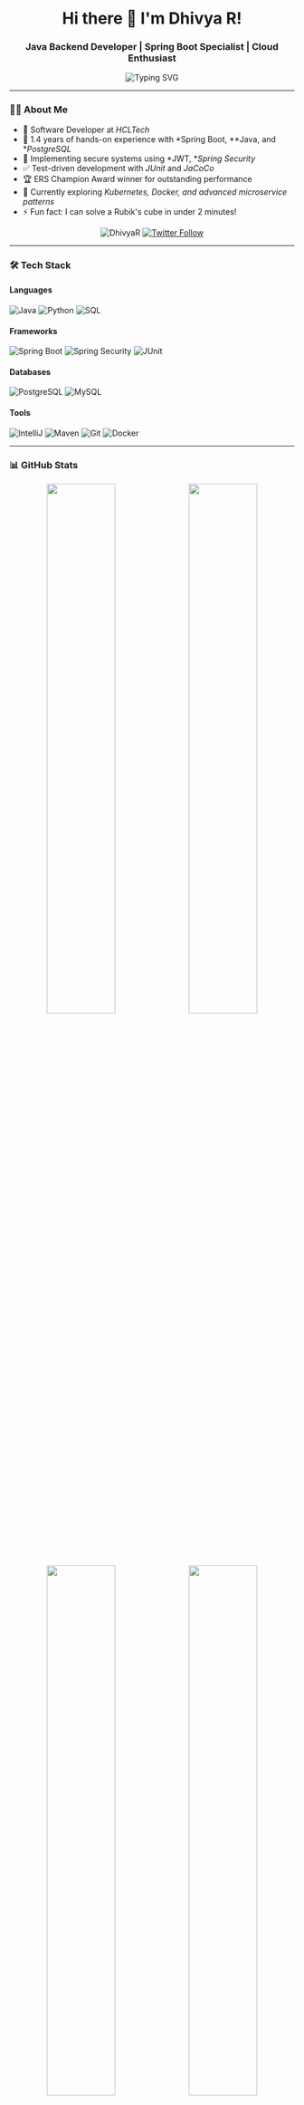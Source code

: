<h1 align="center">Hi there 👋 I'm Dhivya R!</h1>
<h3 align="center">Java Backend Developer | Spring Boot Specialist | Cloud Enthusiast</h3>

<p align="center">
  <img src="https://readme-typing-svg.demolab.com?font=Fira+Code&pause=1000&color=FFA500&center=true&vCenter=true&width=435&lines=Building+scalable+backend+systems;Spring+Boot+Developer;Azure+AWS+Certified;Clean+Code+Advocate" alt="Typing SVG" />
</p>

---

### 👩‍💻 About Me

- 💼 Software Developer at *HCLTech*
- 🚀 1.4 years of hands-on experience with *Spring Boot, **Java, and **PostgreSQL*
- 🔐 Implementing secure systems using *JWT, **Spring Security*
- ✅ Test-driven development with *JUnit* and *JaCoCo*
- 🏆 ERS Champion Award winner for outstanding performance
- 🌱 Currently exploring *Kubernetes, Docker, and advanced microservice patterns*
- ⚡ Fun fact: I can solve a Rubik's cube in under 2 minutes!

<div align="center">
  <img src="https://komarev.com/ghpvc/?username=DhivyaR&label=Profile%20views&color=0e75b6&style=flat" alt="DhivyaR" /> 
  <a href="https://twitter.com/intent/follow?screen_name=yourtwitter">
    <img src="https://img.shields.io/twitter/follow/yourtwitter?logo=twitter&style=for-the-badge" alt="Twitter Follow"/>
  </a>
</div>

---

### 🛠️ Tech Stack

#### Languages
![Java](https://img.shields.io/badge/Java-%23ED8B00.svg?style=for-the-badge&logo=java&logoColor=white)
![Python](https://img.shields.io/badge/Python-3776AB?style=for-the-badge&logo=python&logoColor=white)
![SQL](https://img.shields.io/badge/SQL-4479A1?style=for-the-badge&logo=postgresql&logoColor=white)

#### Frameworks
![Spring Boot](https://img.shields.io/badge/Spring%20Boot-6DB33F?style=for-the-badge&logo=spring-boot&logoColor=white)
![Spring Security](https://img.shields.io/badge/Spring%20Security-6DB33F?style=for-the-badge&logo=spring-security&logoColor=white)
![JUnit](https://img.shields.io/badge/JUnit5-25A162?style=for-the-badge&logo=java&logoColor=white)

#### Databases
![PostgreSQL](https://img.shields.io/badge/PostgreSQL-316192?style=for-the-badge&logo=postgresql&logoColor=white)
![MySQL](https://img.shields.io/badge/MySQL-4479A1?style=for-the-badge&logo=mysql&logoColor=white)

#### Tools
![IntelliJ](https://img.shields.io/badge/IntelliJ%20IDEA-000000?style=for-the-badge&logo=intellij-idea&logoColor=white)
![Maven](https://img.shields.io/badge/Maven-C71A36?style=for-the-badge&logo=apache-maven&logoColor=white)
![Git](https://img.shields.io/badge/Git-F05032?style=for-the-badge&logo=git&logoColor=white)
![Docker](https://img.shields.io/badge/Docker-2496ED?style=for-the-badge&logo=docker&logoColor=white)

---

### 📊 GitHub Stats

<div align="center">
  <img src="https://github-readme-stats.vercel.app/api?username=DhivyaR&show_icons=true&theme=radical&hide_border=true" width="49%"/>
  <img src="https://github-readme-streak-stats.herokuapp.com/?user=DhivyaR&theme=radical&hide_border=true" width="49%" />
  <img src="https://github-readme-stats.vercel.app/api/top-langs/?username=DhivyaR&layout=compact&theme=radical&hide_border=true" width="49%"/>
  <img src="https://github-profile-summary-cards.vercel.app/api/cards/productive-time?username=DhivyaR&theme=radical&hide_border=true" width="49%"/>
</div>

---

### 📜 Certifications

<div align="center">
  <a href="https://learn.microsoft.com/en-us/users/DhivyaR-2948/credentials/65EA5A463B1AB974">
    <img src="https://img.shields.io/badge/Microsoft_Azure-F05032?style=for-the-badge&logo=microsoft-azure&logoColor=white" alt="Azure Fundamentals"/>
  </a>
  <a href="https://learn.microsoft.com/en-us/users/dhivyar-2948/credentials/e1d0f61c1b99885b">
    <img src="https://img.shields.io/badge/Azure_Developer-0078D7?style=for-the-badge&logo=microsoft-azure&logoColor=white" alt="Azure Developer"/>
  </a>
  <a href="https://www.credly.com/badges/b8fdbc2e-0948-4d65-9dd9-7260c7845632/public_url">
    <img src="https://img.shields.io/badge/AWS_Certified-FF9900?style=for-the-badge&logo=amazon-aws&logoColor=white" alt="AWS Certified"/>
  </a>
</div>

---

### 🎯 Skills Visualization

```mermaid
pie
    title My Skills Distribution
    "Java/Spring Boot" : 45
    "Database Design" : 25
    "Cloud Services" : 20
    "Testing/QA" : 10
